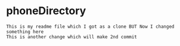 # phoneDirectory

    This is my readme file which I got as a clone BUT Now I changed something here
    This is another change which will make 2nd commit
